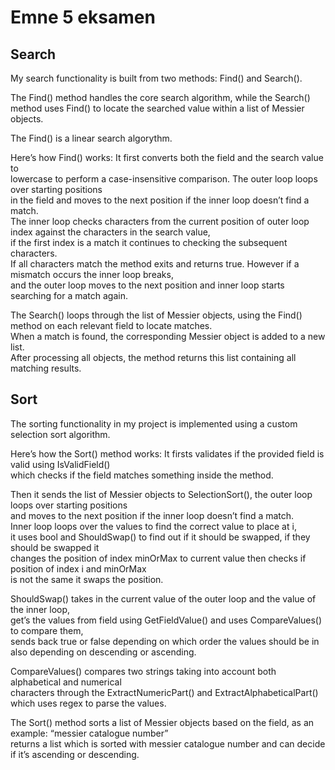 # Emne 5 eksamen

## Search
My search functionality is built from two methods: Find() and Search(). <br/>

The Find() method handles the core search algorithm, while the Search() method uses Find() to locate the searched value within a list of Messier objects. <br/>

The Find() is a linear search algorythm. <br/>

Here’s how Find() works: It first converts both the field and the search value to<br/>
lowercase to perform a case-insensitive comparison. The outer loop loops over starting positions<br/>
in the field and moves to the next position if the inner loop doesn’t find a match. <br/>
The inner loop checks characters from the current position of outer loop index against the characters in the search value, <br/>
if the first index is a match it continues to checking the subsequent characters. <br/>
If all characters match the method exits and returns true. However if a mismatch occurs the inner loop breaks, <br/>
and the outer loop moves to the next position and inner loop starts searching for a match again. <br/>

The Search() loops through the list of Messier objects, using the Find() method on each relevant field to locate matches. <br/>
When a match is found, the corresponding Messier object is added to a new list. <br/>
After processing all objects, the method returns this list containing all matching results. <br/>

## Sort
The sorting functionality in my project is implemented using a custom selection sort algorithm.  <br/>

Here’s how the Sort() method works: It firsts validates if the provided field is valid using IsValidField() <br/>
which checks if the field matches something inside the method. <br/>

Then it sends the list of Messier objects to SelectionSort(), the outer loop loops over starting positions<br/>
and moves to the next position if the inner loop doesn’t find a match. <br/>
Inner loop loops over the values to find the correct value to place at i, <br/>
it uses bool and ShouldSwap() to find out if it should be swapped, if they should be swapped it <br/>
changes the position of index minOrMax to current value then checks if  position of index i and minOrMax <br/>
is not the same it swaps the position. <br/>

ShouldSwap() takes in the current value of the outer loop and the value of the inner loop, <br/>
get’s the values from field using GetFieldValue() and uses CompareValues() to compare them, <br/>
sends back true or false depending on which order the values should be in also depending on descending or ascending. <br/>
 

CompareValues() compares two strings taking into account both alphabetical and numerical <br/>
characters through the ExtractNumericPart() and ExtractAlphabeticalPart() which uses regex to parse the values. <br/>

The Sort() method sorts a list of Messier objects based on the field, as an example: “messier catalogue number” <br/>
returns a list which is sorted with messier catalogue number and can decide if it’s ascending or descending. <br/>
